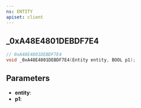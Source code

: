 ```yaml
---
ns: ENTITY
apiset: client
---
```

## _0xA48E4801DEBDF7E4

```c
// 0xA48E4801DEBDF7E4
void _0xA48E4801DEBDF7E4(Entity entity, BOOL p1);
```


## Parameters
* **entity**:
* **p1**: